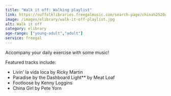 ```yaml
---
title: "Walk it off: Walking playlist"
link: https://suffolklibraries.freegalmusic.com/search-page/china%2520girl%2520pete%2520yorn/playlists/367751
image: /images/elibrary/walk-it-off-playlist.jpg
alt: Walk it off
category: elibrary
age-range: ["young-adult","adult"]
service: freegal
---
```


Accompany your daily exercise with some music!

Featured tracks include:

- Livin' la vida loca by Ricky Martin
- Paradise by the Dashboard Light** by Meat Loaf
- Footloose by Kenny Loggins
- China Girl by Pete Yorn
